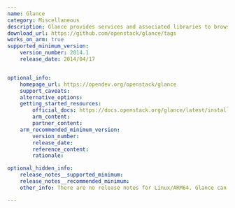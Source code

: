 ```yaml
---
name: Glance
category: Miscellaneous
description: Glance provides services and associated libraries to browse, store, distribute, share, and manage bootable disk images, other data closely associated with initializing compute resources, and metadata definitions.
download_url: https://github.com/openstack/glance/tags
works_on_arm: true
supported_minimum_version:
    version_number: 2014.1
    release_date: 2014/04/17


optional_info:
    homepage_url: https://opendev.org/openstack/glance
    support_caveats:
    alternative_options:
    getting_started_resources:
        official_docs: https://docs.openstack.org/glance/latest/install/install-ubuntu.html#install-and-configure-components
        arm_content:
        partner_content:
    arm_recommended_minimum_version:
        version_number:
        release_date:
        reference_content:
        rationale:

optional_hidden_info:
    release_notes__supported_minimum:
    release_notes__recommended_minimum:
    other_info: There are no release notes for Linux/ARM64. Glance can be installed via "apt install glance". Minimum version installed on Ubuntu 14.04 is 2014.1, and on ubuntu 22.04 is 24.0.0.

---
```

